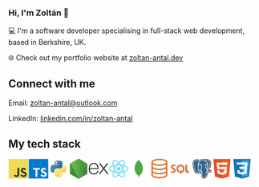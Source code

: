 ### Hi, I'm Zoltán 👋

💻 I'm a software developer specialising in full-stack web development, based in Berkshire, UK.

🌐 Check out my portfolio website at [zoltan-antal.dev](https://zoltan-antal.dev)

## Connect with me
Email: [zoltan-antal@outlook.com](mailto:zoltan_antal@outlook.com)

LinkedIn: [linkedin.com/in/zoltan-antal](https://linkedin.com/in/zoltan-antal)

## My tech stack

<div style="display:flex">
  <a href="#"><img src="/assets/images/javascript.svg" alt="JavaScript logo" title="JavaScript" height="40" style="display:inline-block;"></a>
  <a href="#"><img src="/assets/images/typescript.svg" alt="TypeScript logo" title="TypeScript" height="40" style="display:inline-block;"></a>
  <a href="#"><img src="/assets/images/python.svg" alt="Python logo" title="Python" height="40" style="display:inline-block;"></a>
  <a href="#"><img src="/assets/images/nodejs.svg" alt="Node.js logo" title="Node.js" height="40" style="display:inline-block;"></a>
  <a href="#"><img src="/assets/images/express.svg" alt="Express.js logo" title="Express.js" height="40" style="display:inline-block;"></a>
  <a href="#"><img src="/assets/images/react.svg" alt="React logo" title="React" height="40" style="display:inline-block;"></a>
  <a href="#"><img src="/assets/images/mongodb.svg" alt="MongoDB logo" title="MongoDB" height="40" style="display:inline-block;"></a>
  <a href="#"><img src="/assets/images/sql.png" alt="SQL logo" title="SQL" height="40" style="display:inline-block;"></a>
  <a href="#"><img src="/assets/images/postgresql.svg" alt="PostgreSQL logo" title="PostgreSQL" height="40" style="display:inline-block;"></a>
  <a href="#"><img src="/assets/images/html.svg" alt="HTML logo" title="HTML" height="40" style="display:inline-block;"></a>
  <a href="#"><img src="/assets/images/css.svg" alt="CSS logo" title="CSS" height="40" style="display:inline-block;"></a>
</div>
